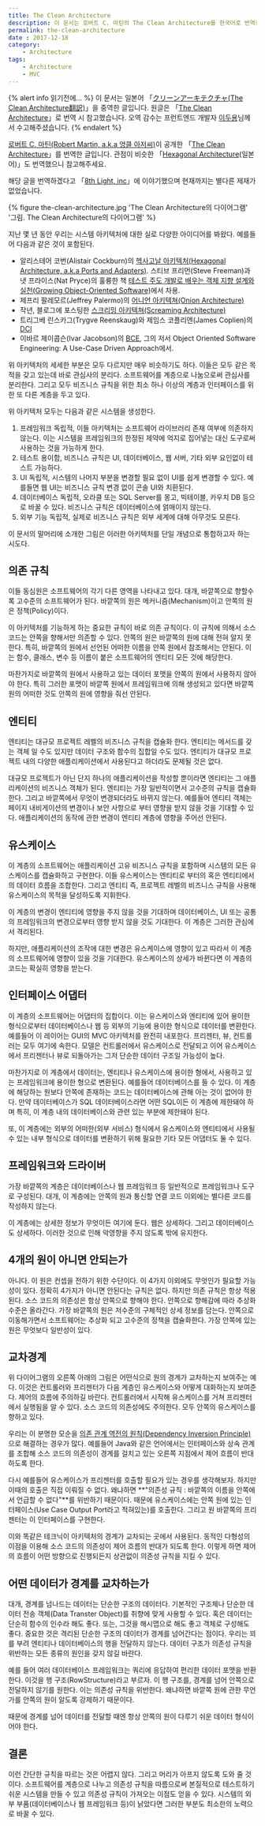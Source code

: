 ```yaml
---
title: The Clean Architecture
description: 이 문서는 로버트 C. 마틴의 The Clean Architecture를 한국어로 번역한 문서입니다. 그의 좋은 의도와 생각이 널리 전파되길 바랍니다
permalink: the-clean-architecture
date : 2017-12-18
category:
    - Architecture
tags:
    - Architecture
    - MVC
---
```


{% alert info 읽기전에... %}
이 문서는 일본어 「[クリーンアーキテクチャ(The Clean Architecture翻訳)](https://blog.tai2.net/the_clean_architecture.html)」을 중역한 글입니다. 원글은 「[The Clean Architecture](https://8thlight.com/blog/uncle-bob/2012/08/13/the-clean-architecture.html)」로 번역 시 참고했습니다. 오역 감수는 프런트엔드 개발자 [이두용](https://github.com/DuYongLee)님께서 수고해주셨습니다.
{% endalert %}

[로버트 C. 마틴(Robert Martin, a.k.a 엉클 아저씨)](https://twitter.com/unclebobmartin)이 공개한 「[The Clean Architecture](https://8thlight.com/blog/uncle-bob/2012/08/13/the-clean-architecture.html)」를 번역한 글입니다. 관점이 비슷한 「[Hexagonal Architecture](https://blog.tai2.net/hexagonal_architexture.html)(일본어)」도 번역했으니 참고해주세요.

해당 글을 번역하겠다고 「[8th Light, inc](https://8thlight.com/)」에 이야기했으며 현재까지는 별다른 제재가 없었습니다.

{% figure the-clean-architecture.jpg 'The Clean Architecture의 다이어그램' '그림. The Clean Architecture의 다이어그램' %}

지난 몇 년 동안 우리는 시스템 아키텍처에 대한 실로 다양한 아이디어를 봐왔다. 예를들어 다음과 같은 것이 포함된다.

 * 알리스테어 코번(Alistair Cockburn)의 [헥사고날 아키텍처(Hexagonal Architecture, a.k.a Ports and Adapters)](http://alistair.cockburn.us/Hexagonal+architecture). 스티브 프리먼(Steve Freeman)과 냇 프라이스(Nat Pryce)의 훌륭한 책 [테스트 주도 개발로 배우는 객체 지향 설계와 실천(Growing Object-Oriented Software)](http://www.yes24.com/24/goods/9008455?scode=032&OzSrank=1)에서 차용.
 * 제프리 팔레모르(Jeffrey Palermo)의 [어니언 아키텍쳐(Onion Architecture)](http://jeffreypalermo.com/blog/the-onion-architecture-part-1/)
 * 작년, 블로그에 포스팅한 [스크리밍 아키텍쳐(Screaming Architecture)](https://8thlight.com/blog/uncle-bob/2011/09/30/Screaming-Architecture.html)
 * 트리그베 린스카그(Trygve Reenskaug)와 제임스 코플리엔(James Coplien)의 [DCI](https://www.amazon.com/Lean-Architecture-Agile-Software-Development/dp/0470684208/)
 * 이바르 제이콥슨(Ivar Jacobson)의 [BCE](https://www.amazon.com/Object-Oriented-Software-Engineering-Approach/dp/0201544350), 그의 저서 Object Oriented Software Engineering: A Use-Case Driven Approach에서.

위 아키텍처의 세세한 부분은 모두 다르지만 매우 비슷하기도 하다. 이들은 모두 같은 목적을 갖고 있는데 바로 관심사의 분리다. 소프트웨어를 계층으로 나눔으로써 관심사를 분리한다. 그리고 모두 비즈니스 규칙을 위한 최소 하나 이상의 계층과 인터페이스를 위한 또 다른 계층을 두고 있다.

위 아키텍처 모두는 다음과 같은 시스템을 생성한다.

  1. 프레임워크 독립적, 이들 아키텍처는 소프트웨어 라이브러리 존재 여부에 의존하지 않는다. 이는 시스템을 프레임워크의 한정된 제약에 억지로 집어넣는 대신 도구로써 사용하는 것을 가능하게 한다.
  2. 테스트 용이함, 비즈니스 규칙은 UI, 데이터베이스, 웹 서버, 기타 외부 요인없이 테스트 가능하다.
  3. UI 독립적, 시스템의 나머지 부분을 변경할 필요 없이 UI를 쉽게 변경할 수 있다. 예를들면 웹 UI는 비즈니스 규칙 변경 없이 콘솔 UI와 치환된다.
  4. 데이터베이스 독립적, 오라클 또는 SQL Server를 몽고, 빅테이블, 카우치 DB 등으로 바꿀 수 있다. 비즈니스 규칙은 데이터베이스에 얽매이지 않는다.
  5. 외부 기능 독립적, 실제로 비즈니스 규칙은 외부 세계에 대해 아무것도 모른다.

이 문서의 말머리에 소개한 그림은 이러한 아키텍처를 단일 개념으로 통합하고자 하는 시도다.

## 의존 규칙

이들 동심원은 소프트웨어의 각기 다른 영역을 나타내고 있다. 대개, 바깥쪽으로 향할수록 고수준의 소프트웨어가 된다. 바깥쪽의 원은 메커니즘(Mechanism)이고 안쪽의 원은 정책(Policy)이다.

이 아키텍처를 기능하게 하는 중요한 규칙이 바로 의존 규칙이다. 이 규칙에 의해서 소스 코드는 안쪽을 향해서만 의존할 수 있다. 안쪽의 원은 바깥쪽의 원에 대해 전혀 알지 못한다. 특히, 바깥쪽의 원에서 선언된 어떠한 이름을 안쪽 원에서 참조해서는 안된다. 이는 함수, 클래스, 변수 등 이름이 붙은 소프트웨어의 엔티티 모든 것에 해당한다.

마찬가지로 바깥쪽의 원에서 사용하고 있는 데이터 포맷을 안쪽의 원에서 사용하지 않아야 한다. 특히 그러한 포맷이 바깥쪽 원에서 프레임워크에 의해 생성되고 있다면 바깥쪽 원의 어떠한 것도 안쪽의 원에 영향을 줘선 안된다.

## 엔티티

엔티티는 대규모 프로젝트 레벨의 비즈니스 규칙을 캡슐화 한다. 엔티티는 메서드를 갖는 객체 일 수도 있지만 데이터 구조와 함수의 집합일 수도 있다. 엔티티가 대규모 프로젝트 내의 다양한 애플리케이션에서 사용된다고 하더라도 문제될 것은 없다.

대규모 프로젝트가 아닌 단지 하나의 애플리케이션을 작성할 뿐이라면 엔티티는 그 애플리케이션의 비즈니스 객체가 된다. 엔티티는 가장 일반적이면서 고수준의 규칙을 캡슐화한다. 그리고 바깥쪽에서 무엇이 변경되더라도 바뀌지 않는다. 예를들어 엔티티 객체는 페이지 내비게이션의 변경이나 보안 사항으로 부터 영향을 받지 않을 것을 기대할 수 있다. 애플리케이션의 동작에 관한 변경이 엔티티 계층에 영향을 주어선 안된다.

## 유스케이스

이 계층의 소프트웨어는 애플리케이션 고유 비즈니스 규칙을 포함하며 시스템의 모든 유스케이스를 캡슐화하고 구현한다. 이들 유스케이스는 엔티티로 부터의 혹은 엔티티에서의 데이터 흐름을 조합한다. 그리고 엔티티 즉, 프로젝트 레벨의 비즈니스 규칙을 사용해 유스케이스의 목적을 달성하도록 지휘한다.

이 계층의 변경이 엔티티에 영향을 주지 않을 것을 기대하며 데이터베이스, UI 또는 공통의 프레임워크의 변경으로부터 영향 받지 않을 것도 기대한다. 이 계층은 그러한 관심에서 격리된다.

하지만, 애플리케이션의 조작에 대한 변경은 유스케이스에 영향이 있고 따라서 이 계층의 소프트웨어에 영향이 있을 것을 기대한다. 유스케이스의 상세가 바뀐다면 이 계층의 코드는 확실히 영향을 받는다.

## 인터페이스 어댑터

이 계층의 소프트웨어는 어댑터의 집합이다. 이는 유스케이스와 엔티티에 있어 용이한 형식으로부터 데이터베이스나 웹 등 외부의 기능에 용이한 형식으로 데이터를 변환한다. 예를들어 이 레이어는 GUI의 MVC 아키텍처를 완전히 내포한다. 프리젠터, 뷰, 컨트롤러는 모두 여기에 속한다. 모델은 컨트롤러에서 유스케이스로 전달되고 이어 유스케이스에서 프리젠터나 뷰로 되돌아가는 그저 단순한 데이터 구조일 가능성이 높다.

마찬가지로 이 계층에서 데이터는, 엔티티나 유스케이스에 용이한 형에서, 사용하고 있는 프레임워크에  용이한 형으로 변환된다. 예를들어 데이터베이스를 들 수 있다. 이 계층에 해당하는 원보다 안쪽에 존재하는 코드는 데이터베이스에 관해 아는 것이 없어야 한다. 만약 데이터베이스가 SQL 데이터베이스라면 어떤 SQL이든 이 계층에 제한돼야 하며 특히, 이 계층 내의 데이터베이스와 관련 있는 부분에 제한돼야 된다.

또, 이 계층에는 외부의 어떠한(외부 서비스) 형식에서 유스케이스와 엔티티에서 사용될 수 있는 내부 형식으로 데이터를 변환하기 위해 필요한 기타 모든 어댑터도 둘 수 있다.

## 프레임워크와 드라이버

가장 바깥쪽의 계층은 데이터베이스나 웹 프레임워크 등 일반적으로 프레임워크나 도구로 구성된다. 대개, 이 계층에는 안쪽의 원과 통신할 연결 코드 이외에는 별다른 코드를 작성하지 않는다.

이 계층에는 상세한 정보가 무엇이든 여기에 둔다. 웹은 상세하다. 그리고 데이터베이스도 상세하다. 이러한 것으로 인해 악영향을 주지 않도록 밖에 유지한다.

## 4개의 원이 아니면 안되는가

아니다. 이 원은 컨셉을 전하기 위한 수단이다. 이 4가지 이외에도 무엇인가 필요할 가능성이 있다. 정확히 4가지가 아니면 안된다는 규칙은 없다. 하지만 의존 규칙은 항상 적용된다. 소스 코드의 의존성은 항상 안쪽으로 향해야 한다. 안쪽으로 향해감에 따라 추상화 수준은 올라간다. 가장 바깥쪽의 원은 저수준의 구체적인 상세 정보를 담는다. 안쪽으로 이동해가면서 소프트웨어는 추상화 되고 고수준의 정책을 캡슐화한다. 가장 안쪽에 있는 원은 무엇보다 일반성이 있다.

## 교차경계

위 다이어그램의 오른쪽 아래의 그림은 어떤식으로 원의 경계가 교차하는지 보여주는 예다. 이것은 컨트롤러와 프리젠터가 다음 계층인 유스케이스와 어떻게 대화하는지 보여준다. 제어의 흐름에 주의하길 바란다. 컨트롤러에서 시작해 유스케이스를 거쳐 프리젠터에서 실행됨을 알 수 있다. 소스 코드의 의존성에도 주의한다. 모두 안쪽의 유스케이스를 향하고 있다.

우리는 이 분명한 모순을 [의존 관계 역전의 원칙(Dependency Inversion Principle)](https://en.wikipedia.org/wiki/Dependency_inversion_principle)으로 해결하는 경우가 많다. 예를들어 Java와 같은 언어에서는 인터페이스와 상속 관계를 조합해 소스 코드의 의존성이 경계를 걸치고 있는 오른쪽 지점에서 제어 흐름이 반대하도록 한다.

다시 예를들어 유스케이스가 프리젠터를 호출할 필요가 있는 경우를 생각해보자. 하지만 이때의 호출은 직접 이뤄질 수 없다. 왜냐하면 **"의존성 규칙 : 바깥쪽의 이름을 안쪽에서 언급할 수 없다"**를 위반하기 때문이다. 때문에 유스케이스에는 안쪽 원에 있는 인터페이스(Use Case Output Port라고 적혀있는)를 호출한다. 그리고 원 바깥쪽의 프리젠터는 이 인터페이스를 구현한다.

이와 똑같은 테크닉이 아키텍처의 경계가 교차되는 곳에서 사용된다. 동적인 다형성의 이점을 이용해 소스 코드의 의존성이 제어 흐름의 반대가 되도록 한다. 이렇게 하면 제어의 흐름이 어떤 방향으로 진행되든지 상관없이 의존성 규칙을 지킬 수 있다.

## 어떤 데이터가 경계를 교차하는가

대개, 경계를 넘나드는 데이터는 단순한 구조의 데이터다. 기본적인 구조체나 단순한 데이터 전송 객체(Data Transter Object)를 취향에 맞게 사용할 수 있다. 혹은 데이터는 단순히 함수의 인수라 해도 좋다. 또는, 그것을 해시맵으로 해도 좋고 객체로 구성해도 좋다. 중요한 것은 격리된 단순한 구조의 데이터가 경계를 넘어간다는 점이다. 우리는 꾀를 부려 엔티티나 데이터베이스의 행을 전달하지 않는다. 데이터 구조가 의존성 규칙을 위반하는 모든 종류의 원인을 갖지 않길 바란다.

예를 들어 여러 데이터베이스 프레임워크는 쿼리에 응답하여 편리한 데이터 포맷을 반환한다. 이것을 행 구조(RowStructure)라고 부르자. 이 행 구조를, 경계를 넘어 안쪽으로 전달하지 않기를 원한다. 이는 의존성 규칙을 위반한다. 왜냐하면 바깥쪽 원에 관한 무언가를 안쪽의 원이 알도록 강제하기 때문이다.

때문에 경계를 넘어 데이터를 전달할 때엔 항상 안쪽의 원이 다루기 쉬운 데이터 형식이어야 한다.

## 결론

이런 간단한 규칙을 따르는 것은 어렵지 않다. 그리고 머리가 아프지 않도록 도와 줄 것이다. 소프트웨어를 계층으로 나누고 의존성 규칙을 따름으로써 본질적으로 테스트하기 쉬운 시스템을 만들 수 있고 의존성 규칙이 가져오는 이점도 얻을 수 있다. 시스템의 외부 부품(데이터베이스나 웹 프레임워크 등)이 낡았다면 그러한 부분도 최소한의 노력으로 바꿀 수 있다.
